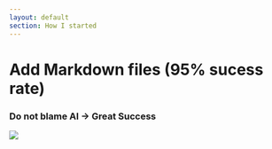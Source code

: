 ```yaml
---
layout: default
section: How I started
---
```


# Add Markdown files (95% sucess rate)

### Do not blame AI → Great Success
<div class="mt-18">
    <img class="h-90" src="/journey.3.1.png">
</div>

